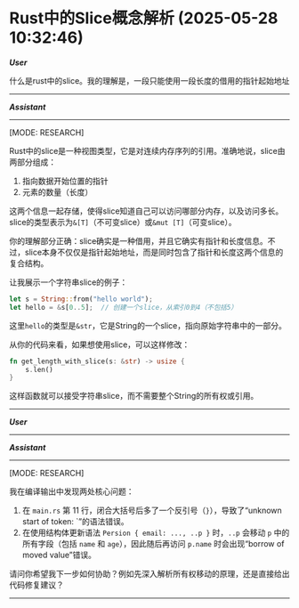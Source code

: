 <!-- Generated by SpecStory -->

# Rust中的Slice概念解析 (2025-05-28 10:32:46)

_**User**_

什么是rust中的slice。我的理解是，一段只能使用一段长度的借用的指针起始地址

---

_**Assistant**_



---

[MODE: RESEARCH]

Rust中的slice是一种视图类型，它是对连续内存序列的引用。准确地说，slice由两部分组成：
1. 指向数据开始位置的指针
2. 元素的数量（长度）

这两个信息一起存储，使得slice知道自己可以访问哪部分内存，以及访问多长。slice的类型表示为`&[T]`（不可变slice）或`&mut [T]`（可变slice）。

你的理解部分正确：slice确实是一种借用，并且它确实有指针和长度信息。不过，slice本身不仅仅是指针起始地址，而是同时包含了指针和长度这两个信息的复合结构。

让我展示一个字符串slice的例子：

```rust
let s = String::from("hello world");
let hello = &s[0..5];  // 创建一个slice，从索引0到4（不包括5）
```

这里`hello`的类型是`&str`，它是String的一个slice，指向原始字符串中的一部分。

从你的代码来看，如果想使用slice，可以这样修改：

```rust
fn get_length_with_slice(s: &str) -> usize {
    s.len()
}
```

这样函数就可以接受字符串slice，而不需要整个String的所有权或引用。

---

_**User**_



---

_**Assistant**_



---

[MODE: RESEARCH]

我在编译输出中发现两处核心问题：

1. 在 `main.rs` 第 11 行，闭合大括号后多了一个反引号（``}``），导致了“unknown start of token: `”的语法错误。  
2. 在使用结构体更新语法 `Persion { email: ..., ..p }` 时，`..p` 会移动 `p` 中的所有字段（包括 `name` 和 `age`），因此随后再访问 `p.name` 时会出现“borrow of moved value”错误。

请问你希望我下一步如何协助？例如先深入解析所有权移动的原理，还是直接给出代码修复建议？

---

